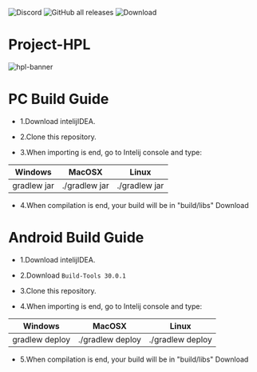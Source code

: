 ![Discord](https://img.shields.io/discord/1083064535117725726?logo=discord&label=Project%20HPL&link=https%3A%2F%2Fdiscord.gg%2FH9d7ZACXTr&style=for-the-badge)
![GitHub all releases](https://img.shields.io/github/downloads/HPL-Team/Project-HPL/total?logo=Github&label=Total%20downloads&include_prereleases&style=for-the-badge)
![Download](https://img.shields.io/github/v/release/HPL-Team/Project-HPL?color=6aa84f&include_prereleases&label=Latest%20version&logo=github&logoColor=white&style=for-the-badge)
# Project-HPL
![hpl-banner](https://github.com/HPL-Team/Project-HPL/assets/90574933/e5ba46bc-6b27-492d-84ec-975e654803d0)

# PC Build Guide

* 1.Download intelijIDEA.

* 2.Clone this repository.

* 3.When importing is end, go to Intelij console and type:

Windows      |  MacOSX       | Linux
------------ | ------------- | -------------
gradlew jar  | ./gradlew jar | ./gradlew jar

* 4.When compilation is end, your build will be in "build/libs"
Download

# Android Build Guide

* 1.Download intelijIDEA.

* 2.Download `Build-Tools 30.0.1`

* 3.Clone this repository.

* 4.When importing is end, go to Intelij console and type:
   
Windows      |  MacOSX       | Linux
------------ | ------------- | -------------
gradlew deploy  | ./gradlew deploy | ./gradlew deploy

* 5.When compilation is end, your build will be in "build/libs"
Download
